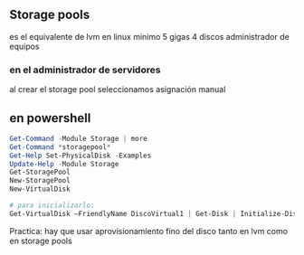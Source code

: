 ## Storage pools
es el equivalente de lvm en linux
minimo 5 gigas
4  discos
administrador de equipos
### en el administrador de servidores
al crear el storage pool seleccionamos asignación manual

## en powershell
```powershell
Get-Command -Module Storage | more
Get-Command *storagepool*
Get-Help Set-PhysicalDisk -Examples
Update-Help -Module Storage
Get-StoragePool
New-StoragePool
New-VirtualDisk

# para inicializarlo:
Get-VirtualDisk –FriendlyName DiscoVirtual1 | Get-Disk | Initialize-Disk –Passthru | New-Partition –AssignDriveLetter –UseMaximumSize | Format-Volume


```

Practica: hay que usar aprovisionamiento fino del disco tanto en lvm como en storage pools